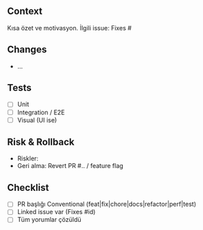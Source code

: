 ## Context
Kısa özet ve motivasyon. İlgili issue: Fixes #<id>

## Changes
- ...

## Tests
- [ ] Unit
- [ ] Integration / E2E
- [ ] Visual (UI ise)

## Risk & Rollback
- Riskler:
- Geri alma: Revert PR #.. / feature flag

## Checklist
- [ ] PR başlığı Conventional (feat|fix|chore|docs|refactor|perf|test)
- [ ] Linked issue var (Fixes #id)
- [ ] Tüm yorumlar çözüldü
